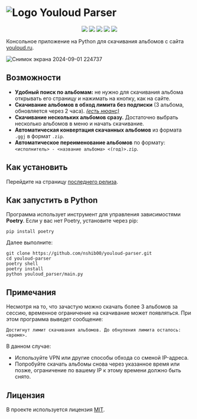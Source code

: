# ![Logo](https://github.com/user-attachments/assets/5a199bf7-9963-475d-9995-b4fec00dc518) Youloud Parser

<p align="center">
<img src="https://img.shields.io/badge/python-3.9 | 3.10 | 3.11 | 3.12-blue?logo=python&logoColor=white">
<img src="https://img.shields.io/badge/code--style-black-black">
<img src="https://img.shields.io/github/downloads/nshib00/youloud-parser/total.svg">
<img src="https://img.shields.io/github/v/release/nshib00/youloud-parser.svg">
<img src="https://img.shields.io/github/license/nshib00/wiffy.svg">
<p>

Консольное приложение на Python для скачивания альбомов с сайта [youloud.ru](https://youloud.ru).

![Снимок экрана 2024-09-01 224737](https://github.com/user-attachments/assets/3cdc2c31-8887-4dde-a46c-dbb99d78f4c9)

## Возможности

- **Удобный поиск по альбомам:** не нужно для скачивания альбома открывать его страницу и нажимать на кнопку, как на сайте. 
- **Скачивание альбомов в обход лимита без подписки** (3 альбома, обновляется через 2 часа). [*(есть нюанс)*](https://github.com/nshib00/youloud-parser?tab=readme-ov-file#%D0%BF%D1%80%D0%B8%D0%BC%D0%B5%D1%87%D0%B0%D0%BD%D0%B8%D1%8F)
- **Скачивание нескольких альбомов сразу.** Достаточно выбрать несколько альбомов в меню и начать скачивание.
- **Автоматическая конвертация скачанных альбомов** из формата `.ggj` в формат `.zip`.
- **Автоматическое переименование альбомов** по формату: `<исполнитель> - <название альбома> <(год)>.zip`.

## Как установить

Перейдите на страницу [последнего релиза](https://github.com/nshib00/youloud-parser/releases/latest).

## Как запустить в Python

Программа использует инструмент для управления зависимостями **Poetry**. Если у вас нет Poetry, установите через pip:

`pip install poetry`

Далее выполните:
```
git clone https://github.com/nshib00/youloud-parser.git
cd youloud-parser
poetry shell
poetry install
python youloud_parser/main.py
```

## Примечания

Несмотря на то, что зачастую можно скачать более 3 альбомов за сессию, временное ограничение на скачивание может появляться. При этом программа выведет сообщение:

`Достигнут лимит скачивания альбомов. До обнуления лимита осталось: <время>.`

В данном случае:
- Используйте VPN или другие способы обхода со сменой IP-адреса. 
- Попробуйте скачать альбомы снова через указанное время или позже, ограничение по вашему IP к этому времени должно быть снято.

## Лицензия

В проекте используется лицензия [MIT](https://github.com/nshib00/youloud-parser/blob/main/LICENSE).
